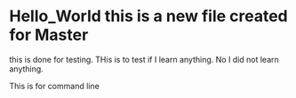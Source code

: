 # Hello_World this is a new file created for Master
this is done for testing.
THis is to test if I learn anything.
No I did not learn anything.

This is for command line